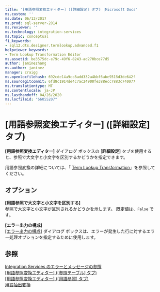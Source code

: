 ```yaml
---
title: '[用語参照変換エディター] ([詳細設定] タブ) |Microsoft Docs'
ms.custom: ''
ms.date: 06/13/2017
ms.prod: sql-server-2014
ms.reviewer: ''
ms.technology: integration-services
ms.topic: conceptual
f1_keywords:
- sql12.dts.designer.termlookup.advanced.f1
helpviewer_keywords:
- Term Lookup Transformation Editor
ms.assetid: be3575dc-e79c-49f6-8243-ad270bce77d5
author: janinezhang
ms.author: janinez
manager: craigg
ms.openlocfilehash: 692cde14a9cc8add332a4bbf6abe9518d3de642f
ms.sourcegitcommit: 6fd8c1914de4c7ac24900fe388ecc7883c740077
ms.translationtype: MT
ms.contentlocale: ja-JP
ms.lasthandoff: 04/26/2020
ms.locfileid: "66055207"
---
```

# <a name="term-lookup-transformation-editor-advanced-tab"></a>[用語参照変換エディター] ([詳細設定] タブ)
  **[用語参照変換エディター]** ダイアログ ボックスの **[詳細設定]** タブを使用すると、参照で大文字と小文字を区別するかどうかを指定できます。  
  
 用語参照変換の詳細については、「 [Term Lookup Transformation](data-flow/transformations/lookup-transformation.md)」を参照してください。  
  
## <a name="options"></a>オプション  
 **[用語参照で大文字と小文字を区別する]**  
 参照で大文字と小文字が区別されるかどうかを示します。 既定値は、`False` です。  
  
 **[エラー出力の構成]**  
 [[エラー出力の構成]](../../2014/integration-services/configure-error-output.md) ダイアログ ボックスは、エラーが発生した行に対するエラー処理オプションを指定するために使用します。  
  
## <a name="see-also"></a>参照  
 [Integration Services のエラーとメッセージの参照](../../2014/integration-services/integration-services-error-and-message-reference.md)   
 [[用語参照変換エディター] &#40;[参照テーブル] タブ&#41;](../../2014/integration-services/term-lookup-transformation-editor-reference-table-tab.md)   
 [[用語参照変換エディター] &#40;[用語参照] タブ&#41;](../../2014/integration-services/term-lookup-transformation-editor-term-lookup-tab.md)   
 [用語抽出変換](data-flow/transformations/term-extraction-transformation.md)  
  
  
